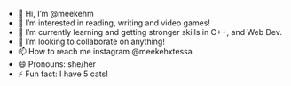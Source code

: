 - 👋 Hi, I’m @meekehm
- 👀 I’m interested in reading, writing and video games!
- 🌱 I’m currently learning and getting stronger skills in C++, and Web Dev.
- 💞️ I’m looking to collaborate on anything! 
- 📫 How to reach me instagram @meekehxtessa
- 😄 Pronouns: she/her
- ⚡ Fun fact: I have 5 cats! 
<!---
meekehm/meekehm is a ✨ special ✨ repository because its `README.md` (this file) appears on your GitHub profile.
You can click the Preview link to take a look at your changes.
--->
